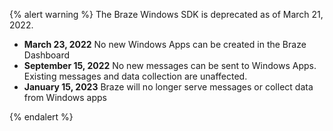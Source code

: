 {% alert warning %}
The Braze Windows SDK is deprecated as of March 21, 2022.


* **March 23, 2022** No new Windows Apps can be created in the Braze Dashboard
* **September 15, 2022** No new messages can be sent to Windows Apps. Existing messages and data collection are unaffected.
* **January 15, 2023** Braze will no longer serve messages or collect data from Windows apps

{% endalert %}
